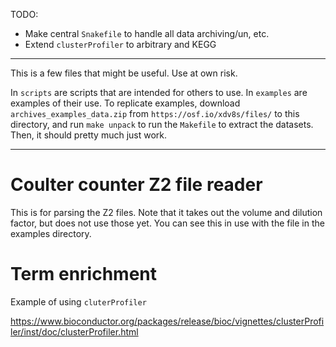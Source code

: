 TODO:

- Make central `Snakefile` to handle all data archiving/un, etc.
- Extend `clusterProfiler` to arbitrary and KEGG


---

This is a few files that might be useful. Use at own risk.

In `scripts` are scripts that are intended for others to use. 
In `examples` are examples of their use. 
To replicate examples, download 
`archives_examples_data.zip` from `https://osf.io/xdv8s/files/`
to this directory, and run `make unpack` to run the `Makefile` to
extract the datasets. Then, it should pretty much just work.

---

# Coulter counter Z2 file reader

This is for parsing the Z2 files. Note that it takes out the volume
and dilution factor, but does not use those yet.
You can see this in use with the file in the examples directory.

# Term enrichment

Example of using `cluterProfiler`

https://www.bioconductor.org/packages/release/bioc/vignettes/clusterProfiler/inst/doc/clusterProfiler.html
